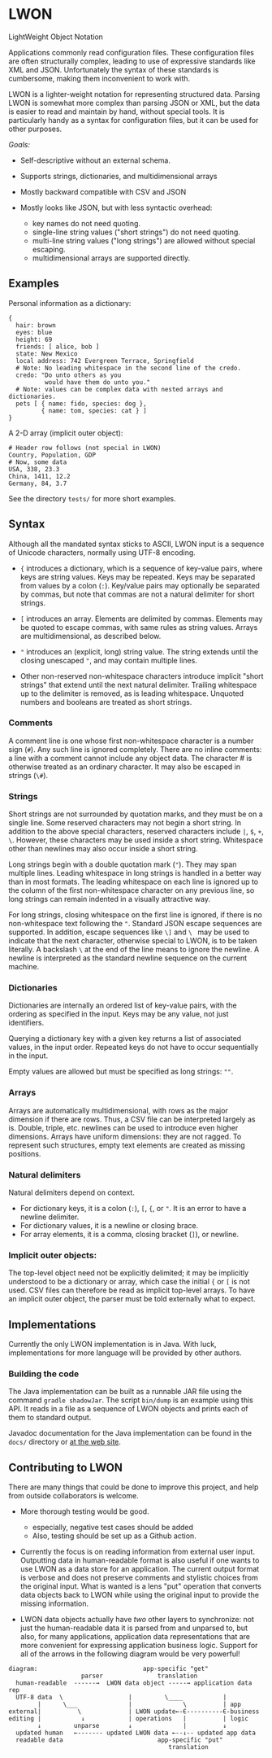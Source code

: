 # LWON

LightWeight Object Notation

Applications commonly read configuration files. These configuration files are
often structurally complex, leading to use of expressive standards like XML and
JSON.  Unfortunately the syntax of these standards is cumbersome, making them
inconvenient to work with.

LWON is a lighter-weight notation for representing structured data.  Parsing
LWON is somewhat more complex than parsing JSON or XML, but the data is easier
to read and maintain by hand, without special tools. It is particularly handy
as a syntax for configuration files, but it can be used for other purposes.

*Goals:*

- Self-descriptive without an external schema.

- Supports strings, dictionaries, and multidimensional arrays

- Mostly backward compatible with CSV and JSON

- Mostly looks like JSON, but with less syntactic overhead:

    - key names do not need quoting.
    - single-line string values ("short strings") do not need quoting.
    - multi-line string values ("long strings") are allowed without special escaping.
    - multidimensional arrays are supported directly.

## Examples

Personal information as a dictionary:
```
{
  hair: brown
  eyes: blue
  height: 69
  friends: [ alice, bob ]
  state: New Mexico
  local address: 742 Evergreen Terrace, Springfield
  # Note: No leading whitespace in the second line of the credo.
  credo: "Do unto others as you
          would have them do unto you."
  # Note: values can be complex data with nested arrays and dictionaries.
  pets [ { name: fido, species: dog },
         { name: tom, species: cat } ]
}
```

A 2-D array (implicit outer object):
```
# Header row follows (not special in LWON)
Country, Population, GDP
# Now, some data
USA, 338, 23.3
China, 1411, 12.2
Germany, 84, 3.7
```

See the directory `tests/` for more short examples.

## Syntax

Although all the mandated syntax sticks to ASCII, LWON input is a sequence of
Unicode characters, normally using UTF-8 encoding.

* `{` introduces a dictionary, which is a sequence of key-value pairs,
  where keys are string values. Keys may be repeated. Keys may be
  separated from values by a colon (`:`). Key/value pairs may optionally
  be separated by commas, but note that commas are not a natural
  delimiter for short strings.

* `[` introduces an array. Elements are delimited by commas. Elements
  may be quoted to escape commas, with same rules as string values. Arrays
  are multidimensional, as described below.

* `"` introduces an (explicit, long) string value. The string extends
  until the closing unescaped `"`, and may contain multiple lines.

* Other non-reserved non-whitespace characters introduce implicit "short
  strings" that extend until the next natural delimiter. Trailing whitespace up
  to the delimiter is removed, as is leading whitespace.  Unquoted numbers and
  booleans are treated as short strings.

### Comments

A comment line is one whose first non-whitespace character is a number sign
(`#`). Any such line is ignored completely. There are no inline comments: a
line with a comment cannot include any object data. The character # is
otherwise treated as an ordinary character. It may also be escaped in strings
(`\#`).

### Strings

Short strings are not surrounded by quotation marks, and they must be on a
single line.  Some reserved characters may not begin a short string. In
addition to the above special characters, reserved characters include `|`, `$`,
`+`, `\`. However, these characters may be used inside a short string.
Whitespace other than newlines may also occur inside a short string.

Long strings begin with a double quotation mark (`"`). They may span multiple
lines. Leading whitespace in long strings is handled in a better way than in
most formats.  The leading whitespace on each line is ignored up to the column
of the first non-whitespace character on any previous line, so long strings can
remain indented in a visually attractive way.

For long strings, closing whitespace on the first line is ignored, if there is no
non-whitespace text following the `"`. Standard JSON escape sequences
are supported. In addition, escape sequences like `\]` and `\ ` may
be used to indicate that the next character, otherwise special to
LWON, is to be taken literally.  A backslash `\` at the end of the
line means to ignore the newline.  A newline is interpreted as the
standard newline sequence on the current machine.

### Dictionaries

Dictionaries are internally an ordered list of key-value pairs, with the
ordering as specified in the input. Keys may be any value, not just identifiers.

Querying a dictionary key with a given key returns a list of associated values,
in the input order. Repeated keys do not have to occur sequentially in the
input.

Empty values are allowed but must be specified as long strings: `""`.

### Arrays

Arrays are automatically multidimensional, with rows as the major
dimension if there are rows. Thus, a CSV file can be interpreted
largely as is. Double, triple, etc. newlines can be used to introduce
even higher dimensions. Arrays have uniform dimensions: they are not
ragged. To represent such structures, empty text elements are created
as missing positions.

### Natural delimiters

Natural delimiters depend on context.
- For dictionary keys, it is a colon (`:`), `[`, `{`, or `"`. It is an error
  to have a newline delimiter. 
- For dictionary values, it is a newline or closing brace.
- For array elements, it is a comma, closing bracket (`]`), or newline.

### Implicit outer objects:

The top-level object need not be explicitly delimited; it may be
implicitly understood to be a dictionary or array, which case the
initial `{` or `[` is not used. CSV files can therefore be read as
implicit top-level arrays. To have an implicit outer object, the parser
must be told externally what to expect.

## Implementations

Currently the only LWON implementation is in Java. With luck, implementations
for more language will be provided by other authors.

### Building the code

The Java implementation can be built as a runnable JAR file using the command
`gradle shadowJar`. The script `bin/dump` is an example using this API. It
reads in a file as a sequence of LWON objects and prints each of them to
standard output.

Javadoc documentation for the Java implementation can be found in the `docs/`
directory or [at the web site](https://andrewcmyers.github.io/lwon/).


## Contributing to LWON

There are many things that could be done to improve this project, and help from
outside collaborators is welcome.

- More thorough testing would be good.
   * especially, negative test cases should be added
   * Also, testing should be set up as a Github action.

- Currently the focus is on reading information from external user input. Outputting
  data in human-readable format is also useful if one wants to use LWON as a data store
  for an application. The current output format is verbose and does not preserve
  comments and stylistic choices from the original input. What is wanted is a
  lens "put" operation that converts data objects back to LWON while using the
  original input to provide the missing information.

- LWON data objects actually have *two* other layers to synchronize: not just the
  human-readable data it is parsed from and unparsed to, but also, for many applications,
  application data representations that are more convenient for expressing application
  business logic. Support for all of the arrows in the following diagram would be very
  powerful!

```
diagram:                             app-specific "get"
                    parser               translation
  human-readable  ------→  LWON data object -----→ application data rep
  UTF-8 data  \                  |         \____           |
        |      \___              |              \          | app
external|          \             | LWON update←-Є----------Є-business
editing |           ↓            | operations   |          | logic
        ↓         unparse        ↓              |          ↓
  updated human   ←------- updated LWON data ←--↓-- updated app data
  readable data                          app-specific "put"
                                            translation

```
